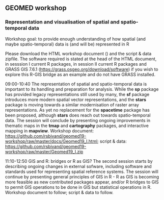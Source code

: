 ## GEOMED workshop 

### Representation and visualisation of spatial and spatio-temporal data

Workshop goal: to provide enough understanding of how spatial (and maybe spatio-temporal) data is (and will be) represented in R

Please download the HTML workshop document () and the script & data zipfile. The software required is stated at the head of the HTML document, in sesssion I current R packages, in session II current R packages and GRASS GIS 7.6.1 (https://grass.osgeo.org/download/software) if you wish to explore this R-GIS bridge as an example and do not have GRASS installed.

09:00-10:40 The representation of spatial and spatio-temporal data is important to its handling and preparation for analysis. While the **sp** package has provided legacy representations still used by many, the **sf** package introduces more modern spatial vector representations, and the **stars** package is moving towards a similar modernisation of raster array representations. As yet no replacement for the **spacetime** package has been proposed, although **stars** does reach out towards spatio-temporal data. The session will conclude by presenting ongoing improvements in thematic maps in the **tmap** and **cartography** packages, and interactive mapping in **mapview**. Workshop document: https://github.com/rsbivand/geomed19-workshop/raw/master/docs/Geomed19_I.html; script & data: https://github.com/rsbivand/geomed19-workshop/raw/master/Geomed19_I.zip

11:10-12:50 GIS and R: bridges or R as GIS? The second session starts by describing ongoing changes in external sofware, including software and standards used for representing spatial reference systems. The session will continue by presenting general principles of GIS in R - R as GIS is becoming more feasible as new contributed packages appear, and/or R bridges to GIS to permit GIS operations to be done in GIS but statistical operations in R. Workshop document to follow; script & data to follow.


